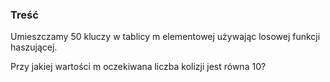 ### Treść
Umieszczamy 50 kluczy w tablicy m elementowej używając losowej funkcji haszującej.

Przy jakiej wartości m oczekiwana liczba kolizji jest równa 10?
